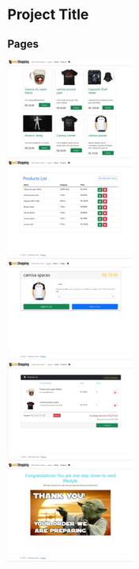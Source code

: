 # Project Title

## Pages

<img src="https://raw.githubusercontent.com/paulopkl/GeekShopping_Web_Microsservices/master/MockedImages/Home_page.JPG" width="50%">
<img src="https://raw.githubusercontent.com/paulopkl/GeekShopping_Web_Microsservices/master/MockedImages/ProducList_page.JPG" width="50%">
<img src="https://raw.githubusercontent.com/paulopkl/GeekShopping_Web_Microsservices/master/MockedImages/Details_page.JPG" width="50%">
<img src="https://raw.githubusercontent.com/paulopkl/GeekShopping_Web_Microsservices/master/MockedImages/Checkout_page.JPG" width="50%">
<img src="https://raw.githubusercontent.com/paulopkl/GeekShopping_Web_Microsservices/master/MockedImages/Confirmation_page.JPG" width="50%">

